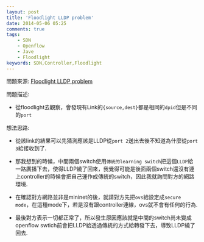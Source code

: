 ```yaml
---
layout: post
title: 'Floodlight LLDP problem'
date: 2014-05-06 05:25
comments: true
tags:
	- SDN
	- Openflow
	- Jave
	- Floodlight
keywords: SDN,Controller,Floodlight
---
```

問題來源:
[Floodlight LLDP problem](https://groups.google.com/a/openflowhub.org/forum/#!topic/floodlight-dev/15mTiLL0__A)

問題描述:

- 從floodlight去觀察，會發現有Link的`{source,dest}`都是相同的`dpid`但是不同的`port`

想法思路:

-	從該link的結果可以先猜測應該是LLDP從`port 2`送出去後不知道為什麼從`port 3`給接收到了.

- 那我想到的時候，中間兩個switch使用`傳統的learning switch`把這個`LLDP`給一路廣播下去，使得LLDP繞了回來，我覺得可能是後面兩個switch還沒有連上controller的時候會把自己運作成傳統的switch，因此我就詢問對方的網路環境.
- 在確認對方網路並非是mininet的後，就請對方先把`ovs`給設定成`secure mode`，在這種mode下，若是沒有跟controller連線，ovs就不會有任何的行為.
- 最後對方表示一切都正常了，所以發生原因應該就是中間的switch尚未變成openflow swtich前會把LLDP給透過傳統的方式給轉發下去，導致LLDP繞了回去.

